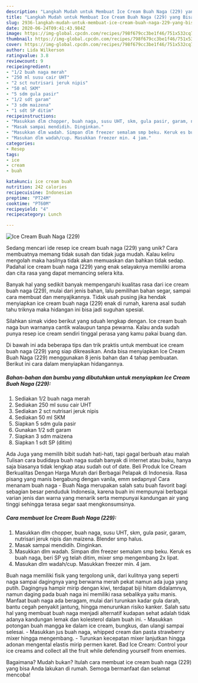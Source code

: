 ```yaml
---
description: "Langkah Mudah untuk Membuat Ice Cream Buah Naga (229) yang Bisa Manjain Lidah"
title: "Langkah Mudah untuk Membuat Ice Cream Buah Naga (229) yang Bisa Manjain Lidah"
slug: 2936-langkah-mudah-untuk-membuat-ice-cream-buah-naga-229-yang-bisa-manjain-lidah
date: 2020-06-24T09:41:43.984Z
image: https://img-global.cpcdn.com/recipes/798f679cc3be1f46/751x532cq70/ice-cream-buah-naga-229-foto-resep-utama.jpg
thumbnail: https://img-global.cpcdn.com/recipes/798f679cc3be1f46/751x532cq70/ice-cream-buah-naga-229-foto-resep-utama.jpg
cover: https://img-global.cpcdn.com/recipes/798f679cc3be1f46/751x532cq70/ice-cream-buah-naga-229-foto-resep-utama.jpg
author: Lida Wilkerson
ratingvalue: 3.8
reviewcount: 9
recipeingredient:
- "1/2 buah naga merah"
- "250 ml susu cair UHT"
- "2 sct nutrisari jeruk nipis"
- "50 ml SKM"
- "5 sdm gula pasir"
- "1/2 sdt garam"
- "3 sdm maizena"
- "1 sdt SP ditim"
recipeinstructions:
- "Masukkan dlm chopper, buah naga, susu UHT, skm, gula pasir, garam, nutrisari jeruk nipis dan maizena. Blender smp halus."
- "Masak sampai mendidih. Dinginkan."
- "Masukkan dlm wadah. Simpan dlm freezer semalam smp beku. Keruk es buah naga, beri SP yg telah ditim, mixer smp mengembang 2x lipat."
- "Masukan dlm wadah/cup. Masukkan freezer min. 4 jam."
categories:
- Resep
tags:
- ice
- cream
- buah

katakunci: ice cream buah 
nutrition: 242 calories
recipecuisine: Indonesian
preptime: "PT24M"
cooktime: "PT60M"
recipeyield: "4"
recipecategory: Lunch

---
```



![Ice Cream Buah Naga (229)](https://img-global.cpcdn.com/recipes/798f679cc3be1f46/751x532cq70/ice-cream-buah-naga-229-foto-resep-utama.jpg)

Sedang mencari ide resep ice cream buah naga (229) yang unik? Cara membuatnya memang tidak susah dan tidak juga mudah. Kalau keliru mengolah maka hasilnya tidak akan memuaskan dan bahkan tidak sedap. Padahal ice cream buah naga (229) yang enak selayaknya memiliki aroma dan cita rasa yang dapat memancing selera kita.

Banyak hal yang sedikit banyak mempengaruhi kualitas rasa dari ice cream buah naga (229), mulai dari jenis bahan, lalu pemilihan bahan segar, sampai cara membuat dan menyajikannya. Tidak usah pusing jika hendak menyiapkan ice cream buah naga (229) enak di rumah, karena asal sudah tahu triknya maka hidangan ini bisa jadi suguhan spesial.

Silahkan simak video berikut yang sduah lengkap dengan. Ice cream buah naga bun warnanya cantik walaupun tanpa pewarna. Kalau anda sudah punya resep ice cream sendiri tinggal perasa yang kamu pakai buang dan.


Di bawah ini ada beberapa tips dan trik praktis untuk membuat ice cream buah naga (229) yang siap dikreasikan. Anda bisa menyiapkan Ice Cream Buah Naga (229) menggunakan 8 jenis bahan dan 4 tahap pembuatan. Berikut ini cara dalam menyiapkan hidangannya.

<!--inarticleads1-->

##### Bahan-bahan dan bumbu yang dibutuhkan untuk menyiapkan Ice Cream Buah Naga (229):

1. Sediakan 1/2 buah naga merah
1. Sediakan 250 ml susu cair UHT
1. Sediakan 2 sct nutrisari jeruk nipis
1. Sediakan 50 ml SKM
1. Siapkan 5 sdm gula pasir
1. Gunakan 1/2 sdt garam
1. Siapkan 3 sdm maizena
1. Siapkan 1 sdt SP (ditim)


Ada Juga yang memilih bibit sudah hati-hati, tapi gagal berbuah atau malah Tulisan cara budidaya buah naga sudah banyak di internet atau buku, hanya saja biasanya tidak lengkap atau sudah out of date. Beli Produk Ice Cream Berkualitas Dengan Harga Murah dari Berbagai Pelapak di Indonesia. Rasa pisang yang manis bergabung dengan vanila, emm sedapnya! Cara menanam buah naga - Buah Naga merupakan salah satu buah favorit bagi sebagian besar penduduk Indonesia, karena buah ini mempunyai berbagai varian jenis dan warna yang menarik serta mempunyai kandungan air yang tinggi sehingga terasa segar saat mengkonsumsinya. 

<!--inarticleads2-->

##### Cara membuat Ice Cream Buah Naga (229):

1. Masukkan dlm chopper, buah naga, susu UHT, skm, gula pasir, garam, nutrisari jeruk nipis dan maizena. Blender smp halus.
1. Masak sampai mendidih. Dinginkan.
1. Masukkan dlm wadah. Simpan dlm freezer semalam smp beku. Keruk es buah naga, beri SP yg telah ditim, mixer smp mengembang 2x lipat.
1. Masukan dlm wadah/cup. Masukkan freezer min. 4 jam.


Buah naga memiliki fisik yang tergolong unik, dari kulitnya yang seperti naga sampai dagingnya yang berwarna merah pekat namun ada juga yang putih. Dagingnya hampir mirip dengan kiwi, terdapat biji hitam didalamnya, namun daging pada buah naga ini memiliki rasa sebalikya yaitu manis. Manfaat buah naga ada beragam, mulai dari turunkan kadar gula darah, bantu cegah penyakit jantung, hingga menurunkan risiko kanker. Salah satu hal yang membuat buah naga menjadi alternatif kudapan sehat adalah tidak adanya kandungan lemak dan kolesterol dalam buah ini. - Masukkan potongan buah mangga ke dalam ice cream, bungkus, dan ulangi sampai selesai. - Masukkan jus buah naga, whipped cream dan pasta strawberry mixer hingga mengembang. - Turunkan kecepatan mixer lanjutkan hingga adonan mengental elastis mirip permen karet. Bad Ice Cream: Control your ice creams and collect all the fruit while defending yourself from enemies. 

Bagaimana? Mudah bukan? Itulah cara membuat ice cream buah naga (229) yang bisa Anda lakukan di rumah. Semoga bermanfaat dan selamat mencoba!
